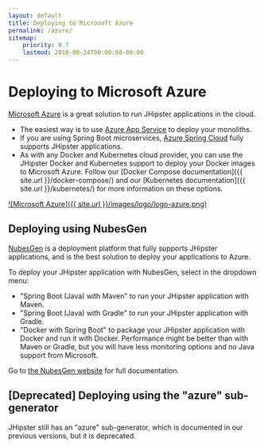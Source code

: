 ```yaml
---
layout: default
title: Deploying to Microsoft Azure
permalink: /azure/
sitemap:
    priority: 0.7
    lastmod: 2018-08-24T00:00:00-00:00
---
```


# <i class="fa fa-cloud-upload"></i> Deploying to Microsoft Azure

[Microsoft Azure](https://azure.microsoft.com/overview/?WT.mc_id=online-jhipster-judubois) is a great solution to run JHipster applications in the cloud.

- The easiest way is to use [Azure App Service](https://azure.microsoft.com/services/app-service/?WT.mc_id=online-jhipster-judubois) to deploy your monoliths.
- If you are using Spring Boot microservices, 
 [Azure Spring Cloud](https://azure.microsoft.com/services/spring-cloud/?WT.mc_id=online-jhipster-judubois) fully supports JHipster applications.
- As with any Docker and Kubernetes cloud provider, you can use the JHipster Docker and Kubernetes support to deploy your Docker images to Microsoft Azure. Follow our [Docker Compose documentation]({{ site.url }}/docker-compose/) and our [Kubernetes documentation]({{ site.url }}/kubernetes/) for more information on these options.

[![Microsoft Azure]({{ site.url }}/images/logo/logo-azure.png)](https://azure.microsoft.com/overview/?WT.mc_id=online-jhipster-judubois)

<h2>Deploying using NubesGen</h2>

[NubesGen](https://www.nubesgen.com) is a deployment platform that fully supports JHipster applications, and is the best solution to deploy your applications to Azure.

To deploy your JHipster application with NubesGen, select in the dropdown menu:

- "Spring Boot (Java) with Maven" to run your JHipster application with Maven.
- "Spring Boot (Java) with Gradle" to run your JHipster application with Gradle.
- "Docker with Spring Boot" to package your JHipster application with Docker and run it with Docker. Performance might be better than with Maven or Gradle, but you will have less monitoring options and no Java support from Microsoft.

Go to [the NubesGen website](https://www.nubesgen.com) for full documentation.

<h2>[Deprecated] Deploying using the "azure" sub-generator</h2>

JHipster still has an "azure" sub-generator, which is documented in our previous versions, but it is deprecated.

